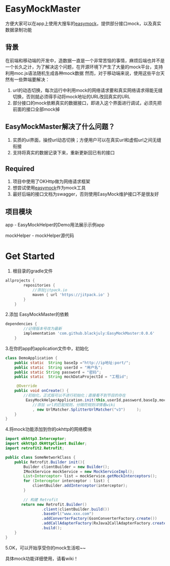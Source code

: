 # EasyMockMaster
方便大家可以在app上使用大搜车的[easymock](https://github.com/easy-mock/easy-mock/blob/dev/README.zh-CN.md)，提供部分接口mock，以及真实数据录制功能
## 背景

在前端和移动端的开发中，造数据一直是一个非常苦恼的事情，麻烦后端也并不是一个长久之计，为了解决这个问题，在开源环境下产生了大量的mock平台，支持利用moc.js语法随机生成各种mock数据
然而，对于移动端来说，使用这些平台天然有一些弊端要解决：

1. url的动态切换，每次运行中利用mock的网络请求要和真实网络请求得能无缝切换，否则就必须得手动将mock地址的URL改回真实的URL
2. 部分接口的mock依赖真实的数据接口，即进入这个界面进行调试，必须先把前面的接口全部mock掉
##  EasyMockMaster解决了什么问题？
1. 实质的ui界面，操控url动态切换；方便用户可以在真实url和虚假url之间无缝衔接
2. 支持将真实的数据记录下来，重新更新回已有的接口

## Required

1. 项目中使用了OKHttp做为网络请求框架
2. 想尝试使用[easymock](https://github.com/easy-mock/easy-mock/blob/dev/README.zh-CN.md)作为mock工具
3. 最好后端的接口文档为swagger，否则使用EasyMock维护接口不是很友好

##  项目模块

app - EasyMockHelper的Demo用法展示示例app

mockHelper - mockHelper源代码

# Get Started

1. 根目录的gradle文件
```groovy
allprojects {
		repositories {
            //添加jitpack.io
			maven { url 'https://jitpack.io' }
		}
	}
```
2.添加 EasyMockMaster的依赖
```groovy
dependencies {
        //记得版本号改为最新 
	    implementation 'com.github.blackjuly:EasyMockMaster:0.0.6'
	}
```
3.在你的app的application文件中，初始化 

```java
class DemoApplication {
    public static  String baseIp ="http://ip地址:port/";
    public static  String userId = "用户名";
    public static String password = "密码";
    public static  String mockDataProjectId = "工程id";

     @Override
    public void onCreate() {
        //初始化，正式版可以不进行初始化；直接看不到节目的存在
         EasyMockHelperApplication.init(this,userId,password,baseIp,mockDataProjectId
            //添加 url的匹配规则，分隔符规则详情看wiki
            , new UrlMatcher.SplitterUrlMatcher("v3")     );
    }
}
```

4.将mock功能添加到你的okhttp的网络模块
```java
import okhttp3.Interceptor;
import okhttp3.OkHttpClient.Builder;
import retrofit2.Retrofit;

public class SomeNetworkClass {
    public Retrofit.Builder init(){
        Builder clientBuilder = new Builder();
        IMockService mockService = new MockServiceImpl();
        List<Interceptor> list = mockService.getMockInterceptors();
        for (Interceptor interceptor : list) {
            clientBuilder.addInterceptor(interceptor);
        }
        
        // 构建 Retrofit
       return new Retrofit.Builder()
                .client(clientBuilder.build())
                .baseUrl("www.xxx.com")
                .addConverterFactory(GsonConverterFactory.create())
                .addCallAdapterFactory(RxJava2CallAdapterFactory.create())
                .build();
    }
}    
```
5.OK，可以开始享受你的mock生活啦~~

具体mock功能详细使用，请看wiki！